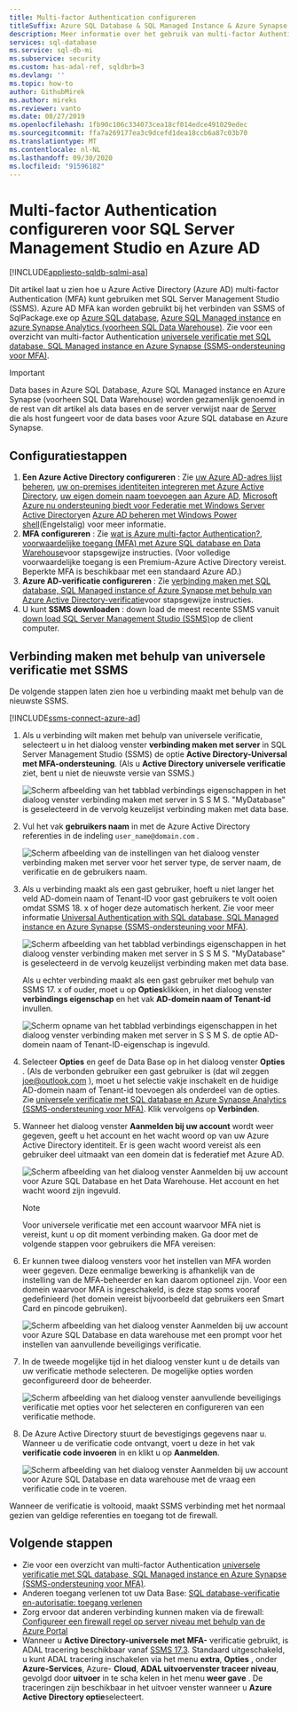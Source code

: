 ```yaml
---
title: Multi-factor Authentication configureren
titleSuffix: Azure SQL Database & SQL Managed Instance & Azure Synapse Analytics
description: Meer informatie over het gebruik van multi-factor Authentication met SSMS voor Azure SQL Database, Azure SQL Managed instance en Azure Synapse Analytics.
services: sql-database
ms.service: sql-db-mi
ms.subservice: security
ms.custom: has-adal-ref, sqldbrb=3
ms.devlang: ''
ms.topic: how-to
author: GithubMirek
ms.author: mireks
ms.reviewer: vanto
ms.date: 08/27/2019
ms.openlocfilehash: 1fb90c106c334073cea18cf014edce491029edec
ms.sourcegitcommit: ffa7a269177ea3c9dcefd1dea18ccb6a87c03b70
ms.translationtype: MT
ms.contentlocale: nl-NL
ms.lasthandoff: 09/30/2020
ms.locfileid: "91596182"
---
```

# <a name="configure-multi-factor-authentication-for-sql-server-management-studio-and-azure-ad"></a>Multi-factor Authentication configureren voor SQL Server Management Studio en Azure AD
[!INCLUDE[appliesto-sqldb-sqlmi-asa](../includes/appliesto-sqldb-sqlmi-asa.md)]

Dit artikel laat u zien hoe u Azure Active Directory (Azure AD) multi-factor Authentication (MFA) kunt gebruiken met SQL Server Management Studio (SSMS). Azure AD MFA kan worden gebruikt bij het verbinden van SSMS of SqlPackage.exe op [Azure SQL database](sql-database-paas-overview.md), [Azure SQL Managed instance](../managed-instance/sql-managed-instance-paas-overview.md) en [azure Synapse Analytics (voorheen SQL Data Warehouse)](../../synapse-analytics/sql-data-warehouse/sql-data-warehouse-overview-what-is.md). Zie voor een overzicht van multi-factor Authentication [universele verificatie met SQL database, SQL Managed instance en Azure Synapse (SSMS-ondersteuning voor MFA)](../database/authentication-mfa-ssms-overview.md).

> [!IMPORTANT]
> Data bases in Azure SQL Database, Azure SQL Managed instance en Azure Synapse (voorheen SQL Data Warehouse) worden gezamenlijk genoemd in de rest van dit artikel als data bases en de server verwijst naar de [Server](logical-servers.md) die als host fungeert voor de data bases voor Azure SQL database en Azure Synapse.

## <a name="configuration-steps"></a>Configuratiestappen

1. **Een Azure Active Directory configureren** : Zie [uw Azure AD-adres lijst beheren](https://msdn.microsoft.com/library/azure/hh967611.aspx), [uw on-premises identiteiten integreren met Azure Active Directory](../../active-directory/hybrid/whatis-hybrid-identity.md), [uw eigen domein naam toevoegen aan Azure AD](https://azure.microsoft.com/blog/20../../windows-azure-now-supports-federation-with-windows-server-active-directory/), [Microsoft Azure nu ondersteuning biedt voor Federatie met Windows Server Active Directory](https://azure.microsoft.com/blog/20../../windows-azure-now-supports-federation-with-windows-server-active-directory/)en [Azure AD beheren met Windows Power shell](https://msdn.microsoft.com/library/azure/jj151815.aspx)(Engelstalig) voor meer informatie.
2. **MFA configureren** : Zie [wat is Azure multi-factor Authentication?](../../active-directory/authentication/multi-factor-authentication.md), [voorwaardelijke toegang (MFA) met Azure SQL database en Data Warehouse](conditional-access-configure.md)voor stapsgewijze instructies. (Voor volledige voorwaardelijke toegang is een Premium-Azure Active Directory vereist. Beperkte MFA is beschikbaar met een standaard Azure AD.)
3. **Azure AD-verificatie configureren** : Zie [verbinding maken met SQL database, SQL Managed instance of Azure Synapse met behulp van Azure Active Directory-verificatie](authentication-aad-overview.md)voor stapsgewijze instructies.
4. U kunt **SSMS downloaden** : down load de meest recente SSMS vanuit [down load SQL Server Management Studio (SSMS)](https://msdn.microsoft.com/library/mt238290.aspx)op de client computer.

## <a name="connecting-by-using-universal-authentication-with-ssms"></a>Verbinding maken met behulp van universele verificatie met SSMS

De volgende stappen laten zien hoe u verbinding maakt met behulp van de nieuwste SSMS.

[!INCLUDE[ssms-connect-azure-ad](../includes/ssms-connect-azure-ad.md)]

1. Als u verbinding wilt maken met behulp van universele verificatie, selecteert u in het dialoog venster **verbinding maken met server** in SQL Server Management Studio (SSMS) de optie **Active Directory-Universal met MFA-ondersteuning**. (Als u **Active Directory universele verificatie** ziet, bent u niet de nieuwste versie van SSMS.)

   ![Scherm afbeelding van het tabblad verbindings eigenschappen in het dialoog venster verbinding maken met server in S S M S. "MyDatabase" is geselecteerd in de vervolg keuzelijst verbinding maken met data base.](./media/authentication-mfa-ssms-configure/mfa-no-tenant-ssms.png)  
2. Vul het vak **gebruikers naam** in met de Azure Active Directory referenties in de indeling `user_name@domain.com` .

   ![Scherm afbeelding van de instellingen van het dialoog venster verbinding maken met server voor het server type, de server naam, de verificatie en de gebruikers naam.](./media/authentication-mfa-ssms-configure/1mfa-universal-connect-user.png)
3. Als u verbinding maakt als een gast gebruiker, hoeft u niet langer het veld AD-domein naam of Tenant-ID voor gast gebruikers te volt ooien omdat SSMS 18. x of hoger deze automatisch herkent. Zie voor meer informatie [Universal Authentication with SQL database, SQL Managed instance en Azure Synapse (SSMS-ondersteuning voor MFA)](../database/authentication-mfa-ssms-overview.md).

   ![Scherm afbeelding van het tabblad verbindings eigenschappen in het dialoog venster verbinding maken met server in S S M S. "MyDatabase" is geselecteerd in de vervolg keuzelijst verbinding maken met data base.](./media/authentication-mfa-ssms-configure/mfa-no-tenant-ssms.png)

   Als u echter verbinding maakt als een gast gebruiker met behulp van SSMS 17. x of ouder, moet u op **Opties**klikken, in het dialoog venster **verbindings eigenschap** en het vak **AD-domein naam of Tenant-id** invullen.

   ![Scherm opname van het tabblad verbindings eigenschappen in het dialoog venster verbinding maken met server in S S M S. de optie AD-domein naam of Tenant-ID-eigenschap is ingevuld.](./media/authentication-mfa-ssms-configure/mfa-tenant-ssms.png)

4. Selecteer **Opties** en geef de Data Base op in het dialoog venster **Opties** . (Als de verbonden gebruiker een gast gebruiker is (dat wil zeggen joe@outlook.com ), moet u het selectie vakje inschakelt en de huidige AD-domein naam of Tenant-id toevoegen als onderdeel van de opties. Zie [universele verificatie met SQL database en Azure Synapse Analytics (SSMS-ondersteuning voor MFA)](../database/authentication-mfa-ssms-overview.md). Klik vervolgens op **Verbinden**.  
5. Wanneer het dialoog venster **Aanmelden bij uw account** wordt weer gegeven, geeft u het account en het wacht woord op van uw Azure Active Directory identiteit. Er is geen wacht woord vereist als een gebruiker deel uitmaakt van een domein dat is federatief met Azure AD.

   ![Scherm afbeelding van het dialoog venster Aanmelden bij uw account voor Azure SQL Database en het Data Warehouse. Het account en het wacht woord zijn ingevuld.](./media/authentication-mfa-ssms-configure/2mfa-sign-in.png)  

   > [!NOTE]
   > Voor universele verificatie met een account waarvoor MFA niet is vereist, kunt u op dit moment verbinding maken. Ga door met de volgende stappen voor gebruikers die MFA vereisen:
   >  

6. Er kunnen twee dialoog vensters voor het instellen van MFA worden weer gegeven. Deze eenmalige bewerking is afhankelijk van de instelling van de MFA-beheerder en kan daarom optioneel zijn. Voor een domein waarvoor MFA is ingeschakeld, is deze stap soms vooraf gedefinieerd (het domein vereist bijvoorbeeld dat gebruikers een Smart Card en pincode gebruiken).

   ![Scherm afbeelding van het dialoog venster Aanmelden bij uw account voor Azure SQL Database en data warehouse met een prompt voor het instellen van aanvullende beveiligings verificatie.](./media/authentication-mfa-ssms-configure/3mfa-setup.png)
  
7. In de tweede mogelijke tijd in het dialoog venster kunt u de details van uw verificatie methode selecteren. De mogelijke opties worden geconfigureerd door de beheerder.

   ![Scherm afbeelding van het dialoog venster aanvullende beveiligings verificatie met opties voor het selecteren en configureren van een verificatie methode.](./media/authentication-mfa-ssms-configure/4mfa-verify-1.png)  
8. De Azure Active Directory stuurt de bevestigings gegevens naar u. Wanneer u de verificatie code ontvangt, voert u deze in het vak **verificatie code invoeren** in en klikt u op **Aanmelden**.

   ![Scherm afbeelding van het dialoog venster Aanmelden bij uw account voor Azure SQL Database en data warehouse met de vraag een verificatie code in te voeren.](./media/authentication-mfa-ssms-configure/5mfa-verify-2.png)  

Wanneer de verificatie is voltooid, maakt SSMS verbinding met het normaal gezien van geldige referenties en toegang tot de firewall.

## <a name="next-steps"></a>Volgende stappen

- Zie voor een overzicht van multi-factor Authentication [universele verificatie met SQL database, SQL Managed instance en Azure Synapse (SSMS-ondersteuning voor MFA)](../database/authentication-mfa-ssms-overview.md).  
- Anderen toegang verlenen tot uw Data Base: [SQL database-verificatie en-autorisatie: toegang verlenen](logins-create-manage.md)  
- Zorg ervoor dat anderen verbinding kunnen maken via de firewall: [Configureer een firewall regel op server niveau met behulp van de Azure Portal](https://docs.microsoft.com/azure/azure-sql/database/firewall-configure)  
- Wanneer u **Active Directory-universele met MFA-** verificatie gebruikt, is ADAL tracering beschikbaar vanaf [SSMS 17,3](https://docs.microsoft.com/sql/ssms/download-sql-server-management-studio-ssms). Standaard uitgeschakeld, u kunt ADAL tracering inschakelen via het menu **extra**, **Opties** , onder **Azure-Services**, Azure- **Cloud**, **ADAL uitvoervenster traceer niveau**, gevolgd door **uitvoer**  in te scha kelen in het menu **weer gave** . De traceringen zijn beschikbaar in het uitvoer venster wanneer u **Azure Active Directory optie**selecteert.
